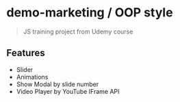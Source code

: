 # demo-marketing / OOP style

> JS training project from Udemy course

## Features

- Slider
- Animations
- Show Modal by slide number
- Video Player by YouTube IFrame API
